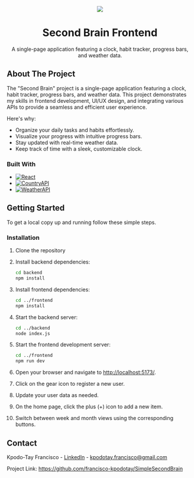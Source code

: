 <div align="center">
  <img src="https://i.giphy.com/NKEt9elQ5cR68.webp" >
  <br />
  <h1 align="center">Second Brain Frontend</h1>
  <p align="center">
    A single-page application featuring a clock, habit tracker, progress bars, and weather data.</p>
</div>

## About The Project

The "Second Brain" project is a single-page application featuring a clock, habit tracker, progress bars, and weather data. This project demonstrates my skills in frontend development, UI/UX design, and integrating various APIs to provide a seamless and efficient user experience.

Here's why:

- Organize your daily tasks and habits effortlessly.
- Visualize your progress with intuitive progress bars.
- Stay updated with real-time weather data.
- Keep track of time with a sleek, customizable clock.

### Built With

- [![React][React]][React-url]
- [![CountryAPI][CountryAPI]][CountryAPI-url]
- [![WeatherAPI][WeatherAPI]][WeatherAPI-url]

## Getting Started

To get a local copy up and running follow these simple steps.

### Installation

1. Clone the repository
2. Install backend dependencies:
    ```sh
    cd backend
    npm install
    ```

3. Install frontend dependencies:
    ```sh
    cd ../frontend
    npm install
    ```

4. Start the backend server:
    ```sh
    cd ../backend
    node index.js
    ```

5. Start the frontend development server:
    ```sh
    cd ../frontend
    npm run dev
    ```

6. Open your browser and navigate to [http://localhost:5173/](http://localhost:5173/).
7. Click on the gear icon to register a new user.
8. Update your user data as needed.
9. On the home page, click the plus (+) icon to add a new item.
10. Switch between week and month views using the corresponding buttons.

## Contact
Kpodo-Tay Francisco - [LinkedIn](https://www.linkedin.com/in/francisco-kpodotay/) - kpodotay.francisco@gmail.com

Project Link: https://github.com/francisco-kpodotay/SimpleSecondBrain


<!-- MARKDOWN LINKS & IMAGES -->
[React]: https://img.shields.io/badge/React-007ACC?style=for-the-badge&logo=react&logoColor=white
[React-url]: https://react.dev/
[CountryAPI]: https://img.shields.io/badge/CountryAPI-ED8B00?style=for-the-badge&logo=countryapi&logoColor=white
[CountryAPI-url]: https://countryapi.io/
[WeatherAPI]: https://img.shields.io/badge/WeatherAPI-00008B?style=for-the-badge&logo=weatherapi&logoColor=white
[WeatherAPI-url]: https://www.weatherapi.com/
